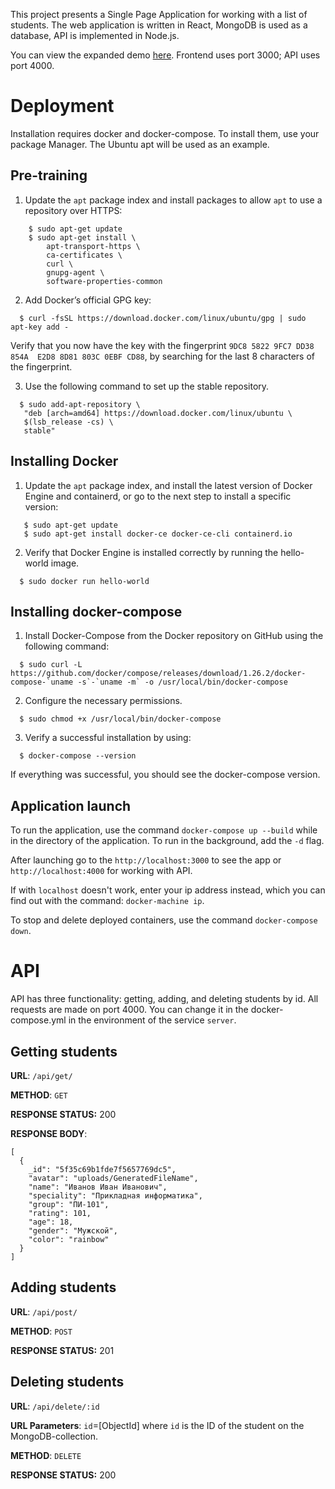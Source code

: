 This project presents a Single Page Application for working with a list of students. 
The web application is written in React, MongoDB is used as a database, API is implemented in Node.js.

You can view the expanded demo [here](http://165.232.74.148:3000). Frontend uses port 3000; API uses port 4000.

# Deployment

Installation requires docker and docker-compose. To install them, use your package Manager. The Ubuntu apt will be used as an example.

## Pre-training

  1. Update the `apt` package index and install packages to allow `apt` to use a repository over HTTPS:

```
    $ sudo apt-get update
    $ sudo apt-get install \
        apt-transport-https \
        ca-certificates \
        curl \
        gnupg-agent \
        software-properties-common
```

  2. Add Docker’s official GPG key:
  ```
    $ curl -fsSL https://download.docker.com/linux/ubuntu/gpg | sudo apt-key add -
  ```
  Verify that you now have the key with the fingerprint `9DC8 5822 9FC7 DD38 854A  E2D8 8D81 803C 0EBF CD88`, by searching for the last 8 characters of the fingerprint.
  
  3. Use the following command to set up the stable repository.
  ```
    $ sudo add-apt-repository \
     "deb [arch=amd64] https://download.docker.com/linux/ubuntu \
     $(lsb_release -cs) \
     stable"
  ```
  
## Installing Docker

  1.  Update the `apt` package index, and install the latest version of Docker Engine and containerd, or go to the next step to install a specific version:
```
   $ sudo apt-get update
   $ sudo apt-get install docker-ce docker-ce-cli containerd.io
```

  2. Verify that Docker Engine is installed correctly by running the hello-world image.
  ```
    $ sudo docker run hello-world
  ```
  
## Installing docker-compose

  1. Install Docker-Compose from the Docker repository on GitHub using the following command:
  ```
    $ sudo curl -L https://github.com/docker/compose/releases/download/1.26.2/docker-compose-`uname -s`-`uname -m` -o /usr/local/bin/docker-compose
  ```
  2. Configure the necessary permissions.
  ```
    $ sudo chmod +x /usr/local/bin/docker-compose
  ```
  3. Verify a successful installation by using:
  ```
    $ docker-compose --version
  ```
  If everything was successful, you should see the docker-compose version.

## Application launch

  To run the application, use the command `docker-compose up --build` while in the directory of the application. To run in the background, add the `-d` flag.
  
  After launching go to the `http://localhost:3000` to see the app or `http://localhost:4000` for working with API.
  
  If with `localhost` doesn't work, enter your ip address instead, which you can find out with the command: `docker-machine ip`.
  
  To stop and delete deployed containers, use the command `docker-compose down`.
  
  
# API

API has three functionality: getting, adding, and deleting students by id. All requests are made on port 4000.
You can change it in the docker-compose.yml in the environment of the service `server`.

## Getting students

**URL**: `/api/get/`

**METHOD**: `GET`

**RESPONSE STATUS:** 200

**RESPONSE BODY**:
```
[
  {
    _id": "5f35c69b1fde7f5657769dc5",
    "avatar": "uploads/GeneratedFileName",
    "name": "Иванов Иван Иванович",
    "speciality": "Прикладная информатика",
    "group": "ПИ-101",
    "rating": 101,
    "age": 18,
    "gender": "Мужской",
    "color": "rainbow"
  }
]
```

## Adding students

**URL**: `/api/post/`

**METHOD**: `POST`

**RESPONSE STATUS:** 201

## Deleting students

**URL**: `/api/delete/:id`

**URL Parameters**: `id`=[ObjectId] where `id` is the ID of the student on the MongoDB-collection.

**METHOD**: `DELETE`

**RESPONSE STATUS:** 200
